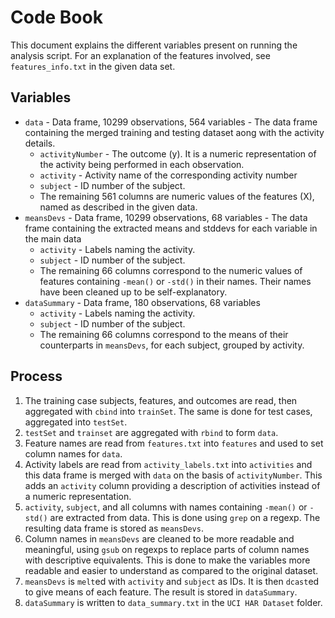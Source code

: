 Code Book
=========

This document explains the different variables present on running the analysis script. For an explanation of the features involved, see `features_info.txt` in the given data set.

Variables
---------
* `data` - Data frame, 10299 observations, 564 variables - The data frame containing the merged training and testing dataset aong with the activity details.
    * `activityNumber` - The outcome (y). It is a numeric representation of the activity being performed in each observation.
    * `activity` - Activity name of the corresponding activity number
    * `subject` - ID number of the subject.
    * The remaining 561 columns are numeric values of the features (X), named as described in the given data.
* `meansDevs` - Data frame, 10299 observations, 68 variables - The data frame containing the extracted means and stddevs for each variable in the main data
	* `activity` - Labels naming the activity.
	* `subject` - ID number of the subject.
	* The remaining 66 columns correspond to the numeric values of features containing `-mean()` or `-std()` in their names. Their names have been cleaned up to be self-explanatory.
* `dataSummary` - Data frame, 180 observations, 68 variables
	* `activity` - Labels naming the activity.
	* `subject` - ID number of the subject.
	* The remaining 66 columns correspond to the means of their counterparts in `meansDevs`, for each subject, grouped by activity.

Process
-------
1. The training case subjects, features, and outcomes are read, then aggregated with `cbind` into `trainSet`. The same is done for test cases, aggregated into `testSet`.
2. `testSet` and `trainset` are aggregated with `rbind` to form `data`.
2. Feature names are read from `features.txt` into `features` and used to set column names for `data`.
3. Activity labels are read from `activity_labels.txt` into `activities` and this data frame is merged with `data` on the basis of `activityNumber`. This adds an `activity` column providing a description of activities instead of a numeric representation.
4. `activity`, `subject`, and all columns with names containing `-mean()` or `-std()` are extracted from data. This is done using `grep` on a regexp. The resulting data frame is stored as `meansDevs`.
5. Column names in `meansDevs` are cleaned to be more readable and meaningful, using `gsub` on regexps to replace parts of column names with descriptive equivalents. This is done to make the variables more readable and easier to understand as compared to the original dataset.
6. `meansDevs` is `melt`ed with `activity` and `subject` as IDs. It is then `dcast`ed to give means of each feature. The result is stored in `dataSummary`.
7. `dataSummary` is written to `data_summary.txt` in the `UCI HAR Dataset` folder.

